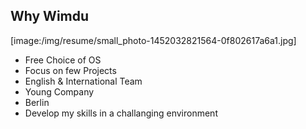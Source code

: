 ## Why Wimdu

[image:/img/resume/small_photo-1452032821564-0f802617a6a1.jpg]

* Free Choice of OS
* Focus on few Projects
* English & International Team
* Young Company
* Berlin
* Develop my skills in a challanging environment

